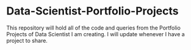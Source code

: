 # Data-Scientist-Portfolio-Projects
This repository will hold all of the code and queries from the Portfolio Projects of Data Scientist I am creating. I will update whenever I have a project to share. 
